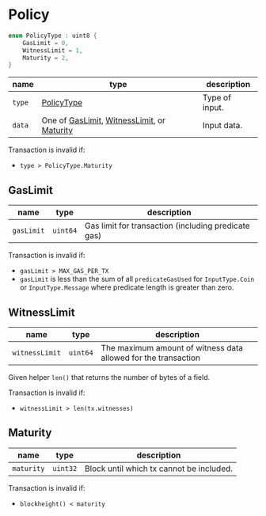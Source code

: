 # Policy

```c++
enum PolicyType : uint8 {
    GasLimit = 0,
    WitnessLimit = 1,
    Maturity = 2,
}
```

| name   | type                                                                                  | description    |
|--------|---------------------------------------------------------------------------------------|----------------|
| `type` | [PolicyType](#policy)                                                                 | Type of input. |
| `data` | One of [GasLimit](#gaslimit), [WitnessLimit](#witnesslimit), or [Maturity](#maturity) | Input data.    |

Transaction is invalid if:

- `type > PolicyType.Maturity`

## GasLimit

| name       | type     | description                                         |
|------------|----------|-----------------------------------------------------|
| `gasLimit` | `uint64` | Gas limit for transaction (including predicate gas) |

Transaction is invalid if:

- `gasLimit > MAX_GAS_PER_TX`
- `gasLimit` is less than the sum of all `predicateGasUsed` for `InputType.Coin` or `InputType.Message` where predicate length is greater than zero.

## WitnessLimit

| name           | type     | description                                                    |
|----------------|----------|----------------------------------------------------------------|
| `witnessLimit` | `uint64` | The maximum amount of witness data allowed for the transaction |

Given helper `len()` that returns the number of bytes of a field.

Transaction is invalid if:

- `witnessLimit > len(tx.witnesses)`

## Maturity

| name       | type     | description                              |
|------------|----------|------------------------------------------|
| `maturity` | `uint32` | Block until which tx cannot be included. |

Transaction is invalid if:

- `blockheight() < maturity`
